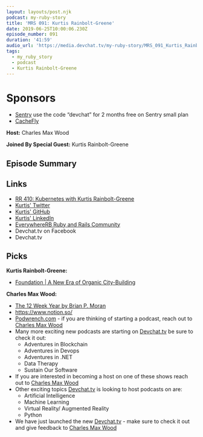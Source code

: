 ```yaml
---
layout: layouts/post.njk
podcast: my-ruby-story
title: 'MRS 091: Kurtis Rainbolt-Greene'
date: 2019-06-25T10:00:06.230Z
episode_number: 091
duration: '41:59'
audio_url: 'https://media.devchat.tv/my-ruby-story/MRS_091_Kurtis_Rainbolt_Greene.mp3'
tags:
  - my_ruby_story
  - podcast
  - Kurtis Rainbolt-Greene
---
```

# Sponsors

* [Sentry](https://sentry.io/) use the code “devchat” for 2 months free on Sentry small plan
* [CacheFly ](https://www.cachefly.com/)

**Host:**  Charles Max Wood

**Joined By Special Guest:**  Kurtis Rainbolt-Greene

## Episode Summary



## Links

* [RR 410: Kubernetes with Kurtis Rainbolt-Greene](https://devchat.tv/ruby-rogues/rr-410-kubernetes-with-kurtis-rainbolt-greene/)
* [Kurtis' Twitter](https://twitter.com/krainboltgreene)
* [Kurtis' GitHub](https://github.com/krainboltgreene)
* [Kurtis' LinkedIn](https://www.linkedin.com/in/krainboltgreene)
* [EverywhereRB Ruby and Rails Community](https://keepcurrentacademy.com/everywhererb/)
* Devchat.tv on Facebook
* Devchat.tv

## Picks

**Kurtis Rainbolt-Greene:**

* [Foundation | A New Era of Organic City-Building](https://www.polymorph.games/foundation/news/)

 **Charles Max Wood:**

* [The 12 Week Year by Brian P. Moran](https://www.amazon.com/12-Week-Year-Others-Months/dp/1118509234)
* <https://www.notion.so/>
* [Podwrench.com](https://podwrench.com/) - if you are thinking of starting a podcast, reach out to [Charles Max Wood](https://twitter.com/cmaxw?lang=en)
* Many more exciting new podcasts are starting on [Devchat.tv](https://devchat.tv/) be sure to check it out:
  * Adventures in Blockchain
  * Adventures in Devops
  * Adventures in .NET
  * Data Therapy
  * Sustain Our Software
* If you are interested in becoming a host on one of these shows reach out to [Charles Max Wood](https://twitter.com/cmaxw?lang=en)
* Other exciting topics [Devchat.tv](https://devchat.tv/) is looking to host podcasts on are:
  * Artificial Intelligence
  * Machine Learning
  * Virtual Reality/ Augmented Reality
  * Python
* We have just launched the new [Devchat.tv](https://devchat.tv/) - make sure to check it out and give feedback to [Charles Max Wood](https://twitter.com/cmaxw?lang=en)
